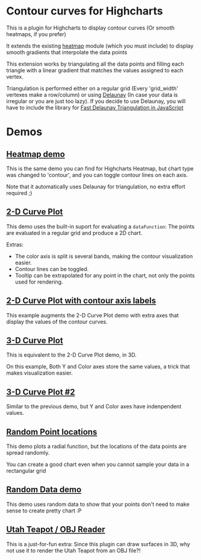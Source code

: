 Contour curves for Highcharts
=============================

This is a plugin for Highcharts to display contour curves (Or smooth heatmaps, if you prefer)

It extends the existing [heatmap](http://www.highcharts.com/maps/demo/heatmap) module (which you must include) to display smooth gradients that interpolate the data points

This extension works by triangulating all the data points and filling each triangle with a linear gradient that matches the values assigned to each vertex.

Triangulation is performed either on a regular grid (Every 'grid_width' vertexes make a row/column) or using [Delaunay](http://en.wikipedia.org/wiki/Delaunay_triangulation) (In case your data is irregular or you are just too lazy). If you decide to use Delaunay, you will have to include the library for [Fast Delaunay Triangulation in JavaScript](https://github.com/ironwallaby/delaunay)


Demos
=====

[Heatmap demo](https://jsfiddle.net/8kk6ggtq/)
--------------------

This is the same demo you can find for Highcharts Heatmap, but chart type was changed to 'contour', and you can toggle contour lines on each axis.

Note that it automatically uses Delaunay for triangulation, no extra effort required ;)


[2-D Curve Plot](https://jsfiddle.net/mk43z2cg/)
------------------------
This demo uses the built-in suport for evaluating a `dataFunction`: The points are evaluated in a regular grid and produce a 2D chart.

Extras:
- The color axis is split is several bands, making the contour visualization easier.
- Contour lines can be toggled.
- Tooltip can be extrapolated for any point in the chart, not only the points used for rendering.


[2-D Curve Plot with contour axis labels](https://jsfiddle.net/u1qd5362/)
------------------------
This example augments the 2-D Curve Plot demo with extra axes that display the values of the contour curves.


[3-D Curve Plot](https://jsfiddle.net/6o0fk0kz/)
--------------------
This is equivalent to the 2-D Curve Plot demo, in 3D.

On this example, Both Y and Color axes store the same values, a trick that makes visualization easier.


[3-D Curve Plot #2](https://jsfiddle.net/66k4zq0m/)
--------------------
Similar to the previous demo, but Y and Color axes have indenpendent values.


[Random Point locations](https://jsfiddle.net/nd49scnx/)
------------------------
This demo plots a radial function, but the locations of the data points are spread randomly.

You can create a good chart even when you cannot sample your data in a rectangular grid


[Random Data demo](https://jsfiddle.net/naq8uwLL/)
--------------------
This demo uses random data to show that your points don't need to make sense to create pretty chart :P


[Utah Teapot / OBJ Reader](https://jsfiddle.net/9kkx26ev/)
--------------------
This is a just-for-fun extra: Since this plugin can draw surfaces in 3D, why not use it to render the Utah Teapot from an OBJ file?!
